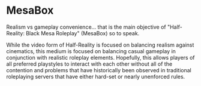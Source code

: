 # MesaBox

Realism vs gameplay convenience... that is the main objective of "Half-Reality: Black Mesa Roleplay" (MesaBox) so to speak. 

While the video form of Half-Reality is focused on balancing realism against cinematics, this medium is focused on balancing casual gameplay in conjunction with realistic roleplay elements. Hopefully, this allows players of all preferred playstyles to interact with each other without all of the contention and problems that have historically been observed in traditional roleplaying servers that have either hard-set or nearly unenforced rules.
